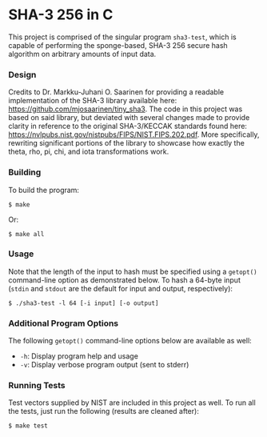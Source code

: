 # SHA-3 256 in C

This project is comprised of the singular program `sha3-test`, which is capable
of performing the sponge-based, SHA-3 256 secure hash algorithm on arbitrary
amounts of input data.

### Design

Credits to Dr. Markku-Juhani O. Saarinen for providing a readable implementation
of the SHA-3 library available here: https://github.com/mjosaarinen/tiny_sha3.
The code in this project was based on said library, but deviated with several
changes made to provide clarity in reference to the original SHA-3/KECCAK
standards found here: https://nvlpubs.nist.gov/nistpubs/FIPS/NIST.FIPS.202.pdf.
More specifically, rewriting significant portions of the library to showcase how
exactly the theta, rho, pi, chi, and iota transformations work.

### Building

To build the program:

	$ make

Or:

	$ make all

### Usage

Note that the length of the input to hash must be specified using a `getopt()`
command-line option as demonstrated below. To hash a 64-byte input (`stdin` and
`stdout` are the default for input and output, respectively):

	$ ./sha3-test -l 64 [-i input] [-o output]

### Additional Program Options

The following `getopt()` command-line options below are available as well:
  - `-h`: Display program help and usage
  - `-v`: Display verbose program output (sent to stderr)

### Running Tests

Test vectors supplied by NIST are included in this project as well. To run all
the tests, just run the following (results are cleaned after):

    $ make test
